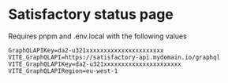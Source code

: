 # Satisfactory status page

Requires pnpm and .env.local with the following values

```
GraphQLAPIKey=da2-u321xxxxxxxxxxxxxxxxxxxxxx
VITE_GraphQLAPI=https://satisfactory-api.mydomain.io/graphql
VITE_GraphQLAPIKey=da2-u321xxxxxxxxxxxxxxxxxxxxxx
VITE_GraphQLAPIRegion=eu-west-1
```
